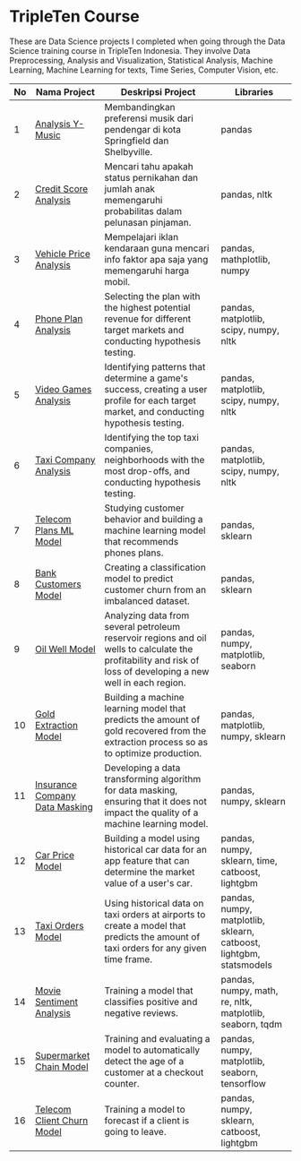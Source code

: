 # TripleTen Course

These are Data Science projects I completed when going through the Data Science training course in TripleTen Indonesia. They involve Data Preprocessing, Analysis and Visualization, Statistical Analysis, Machine Learning, Machine Learning for texts, Time Series, Computer Vision, etc.

| No  |Nama Project                  | Deskripsi Project                          | Libraries |
|----|-----------------------------|------------------------------------------|------------|
| 1  | [Analysis Y-Music](https://github.com/Iskandar2312/Tripleten-Course/tree/Project-1) | Membandingkan preferensi musik dari pendengar di kota Springfield dan Shelbyville. | pandas |
| 2  |[Credit Score Analysis](https://github.com/Iskandar2312/Tripleten-Course/tree/Project-2) | Mencari tahu apakah status pernikahan dan jumlah anak memengaruhi probabilitas dalam pelunasan pinjaman.        | pandas, nltk |
| 3  |[Vehicle Price Analysis](https://github.com/Iskandar2312/Tripleten-Course/tree/Project-3)| Mempelajari iklan kendaraan guna mencari info faktor apa saja yang memengaruhi harga mobil. | pandas, mathplotlib, numpy |
| 4  |[Phone Plan Analysis](https://github.com/Iskandar2312/Tripleten-Course/tree/Project-4)| Selecting the plan with the highest potential revenue for different target markets and conducting hypothesis testing. | pandas, matplotlib, scipy, numpy, nltk |
| 5  |[Video Games Analysis](https://github.com/Iskandar2312/Tripleten-Course/tree/Project-5)| Identifying patterns that determine a game's success, creating a user profile for each target market, and conducting hypothesis testing. | pandas, matplotlib, scipy, numpy, nltk |
| 6  |[Taxi Company Analysis](https://github.com/Iskandar2312/Tripleten-Course/tree/Project-6)| Identifying the top taxi companies, neighborhoods with the most drop-offs, and conducting hypothesis testing. | pandas, matplotlib, scipy, numpy, nltk |
| 7  |[Telecom Plans ML Model](https://github.com/Iskandar2312/Tripleten-Course/tree/Project-7)| Studying customer behavior and building a machine learning model that recommends phones plans. | pandas, sklearn |
| 8  |[Bank Customers Model](https://github.com/Iskandar2312/Tripleten-Course/tree/Project-8)| Creating a classification model to predict customer churn from an imbalanced dataset. | pandas, sklearn |
| 9  |[Oil Well Model](https://github.com/Iskandar2312/Tripleten-Course/tree/Project-9)| Analyzing data from several petroleum reservoir regions and oil wells to calculate the profitability and risk of loss of developing a new well in each region. | pandas, numpy, matplotlib, seaborn |
| 10  |[Gold Extraction Model](https://github.com/Iskandar2312/Tripleten-Course/tree/Project-10)| Building a machine learning model that predicts the amount of gold recovered from the extraction process so as to optimize production. | pandas, matplotlib, numpy, sklearn |
| 11  |[Insurance Company Data Masking](https://github.com/Iskandar2312/Tripleten-Course/tree/Project-11)| Developing a data transforming algorithm for data masking, ensuring that it does not impact the quality of a machine learning model. | pandas, numpy, sklearn |
| 12  |[Car Price Model](https://github.com/Iskandar2312/Tripleten-Course/tree/Project-12)| Building a model using historical car data for an app feature that can determine the market value of a user's car. | pandas, numpy, sklearn, time, catboost, lightgbm |
| 13  |[Taxi Orders Model](https://github.com/Iskandar2312/Tripleten-Course/tree/Project-13)| Using historical data on taxi orders at airports to create a model that predicts the amount of taxi orders for any given time frame. | pandas, numpy, matplotlib, sklearn, catboost, lightgbm, statsmodels |
| 14  |[Movie Sentiment Analysis](https://github.com/Iskandar2312/Tripleten-Course/tree/Project-14)| Training a model that classifies positive and negative reviews. | pandas, numpy, math, re, nltk, matplotlib, seaborn, tqdm |
| 15  |[Supermarket Chain Model](https://github.com/Iskandar2312/Tripleten-Course/tree/Project-15)| Training and evaluating a model to automatically detect the age of a customer at a checkout counter. | pandas, numpy, matplotlib, seaborn, tensorflow |
| 16  |[Telecom Client Churn Model](https://github.com/Iskandar2312/Tripleten-Course/tree/Final-Project)| Training a model to forecast if a client is going to leave. | pandas, numpy, sklearn, catboost, lightgbm |


